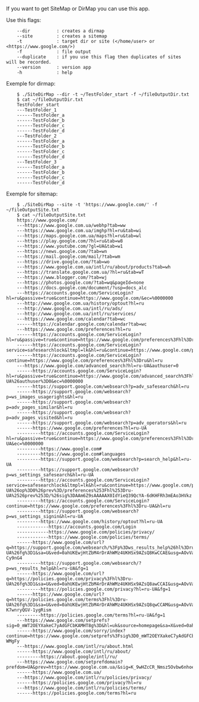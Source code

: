 If you want to get SiteMap or DirMap you can use this app.

Use this flags:

        --dir          : creates a dirmap
        --site         : creates a sitemap
        -t             : target dir or site (</home/user> or <https://www.google.com/>)
        -f             : file output
        --duplicate    : if you use this flag then duplicates of sites will be recorded.
        --version      : version app
        -h             : help


Exemple for dirmap:

        $ ./SiteDirMap --dir -t ~/TestFolder_start -f ~/fileOutputDir.txt
        $ cat ~/fileOutputDir.txt
        TestFolder_start
        ---TestFolder_1
        ------TestFolder_a
        ------TestFolder_b
        ------TestFolder_c
        ------TestFolder_d
        ---TestFolder_2
        ------TestFolder_a
        ------TestFolder_b
        ------TestFolder_c
        ------TestFolder_d
        ---TestFolder_3
        ------TestFolder_a
        ------TestFolder_b
        ------TestFolder_c
        ------TestFolder_d


Exemple for sitemap:

        $ ./SiteDirMap --site -t 'https://www.google.com/' -f ~/fileOutputSite.txt
        $ cat ~/fileOutputSite.txt
        https://www.google.com/
        ---https://www.google.com.ua/webhp?tab=ww
        ---https://www.google.com.ua/imghp?hl=ru&tab=wi
        ---https://maps.google.com.ua/maps?hl=ru&tab=wl
        ---https://play.google.com/?hl=ru&tab=w8
        ---https://www.youtube.com/?gl=UA&tab=w1
        ---https://news.google.com/?tab=wn
        ---https://mail.google.com/mail/?tab=wm
        ---https://drive.google.com/?tab=wo
        ---https://www.google.com.ua/intl/ru/about/products?tab=wh
        ---https://translate.google.com.ua/?hl=ru&tab=wT
        ---https://www.blogger.com/?tab=wj
        ---https://photos.google.com/?tab=wq&pageId=none
        ---https://docs.google.com/document/?usp=docs_alc
        ---https://accounts.google.com/ServiceLogin?hl=ru&passive=true&continue=https://www.google.com/&ec=%0000000
        ---http://www.google.com.ua/history/optout?hl=ru
        ---http://www.google.com.ua/intl/ru/ads/
        ---http://www.google.com.ua/intl/ru/services/
        ---https://www.google.com/calendar?tab=wc
        ------https://calendar.google.com/calendar?tab=wc
        ---https://www.google.com/preferences?hl=ru
        ------https://accounts.google.com/ServiceLogin?hl=ru&passive=true&continue=https://www.google.com/preferences%3Fhl%3Dru&ec=%0000000
        ------https://accounts.google.com/ServiceLogin?service=safesearchlock&ltmpl=lk&hl=ru&continue=https://www.google.com/preferences/sslock%3Fhl%3Dru%26op%3D0%26prev%3D/preferences%253Fhl%253Dru%2526prev%253D/%26sig%3DAAm6Z9sAAAAAX0IdY4KZfDK4hopWU0zXeD4cfMOaFu3Z
        ------https://accounts.google.com/ServiceLogin?continue=https://www.google.com/preferences%3Fhl%3Dru&hl=ru
        ---https://www.google.com/advanced_search?hl=ru-UA&authuser=0
        ------https://accounts.google.com/ServiceLogin?hl=ru&passive=true&continue=https://www.google.com/advanced_search%3Fhl%3Dru-UA%26authuser%3D0&ec=%0000000
        ------https://support.google.com/websearch?p=adv_safesearch&hl=ru
        ------https://support.google.com/websearch?p=ws_images_usagerights&hl=ru
        ------https://support.google.com/websearch?p=adv_pages_similar&hl=ru
        ------https://support.google.com/websearch?p=adv_pages_visited&hl=ru
        ------https://support.google.com/websearch?p=adv_operators&hl=ru
        ------https://www.google.com/preferences?hl=ru-UA
        ---------https://accounts.google.com/ServiceLogin?hl=ru&passive=true&continue=https://www.google.com/preferences%3Fhl%3Dru-UA&ec=%0000000
        ---------https://www.google.com#
        ---------https://www.google.com#languages
        ---------https://support.google.com/websearch?p=search_help&hl=ru-UA
        ---------https://support.google.com/websearch?p=ws_settings_safesearch&hl=ru-UA
        ---------https://accounts.google.com/ServiceLogin?service=safesearchlock&ltmpl=lk&hl=ru&continue=https://www.google.com/preferences/sslock%3Fhl%3Dru-UA%26op%3D0%26prev%3D/preferences%253Fhl%253Dru-UA%2526prev%253D/%26sig%3DAAm6Z9sAAAAAX0IdYieQ39QcYA-6dKHFRh3mEAo3HVkz
        ---------https://accounts.google.com/ServiceLogin?continue=https://www.google.com/preferences%3Fhl%3Dru-UA&hl=ru
        ---------https://support.google.com/websearch?p=ws_settings_signin&hl=ru-UA
        ---------https://www.google.com/history/optout?hl=ru-UA
        ------------https://accounts.google.com/Login
        ------------https://www.google.com/policies/privacy/
        ------------https://www.google.com/policies/terms/
        ------https://www.google.com/url?q=https://support.google.com/websearch/%3Fp%3Dws_results_help%26hl%3Dru-UA%26fg%3D1&sa=U&ved=0ahUKEwjHtZbM4rDrAhWMz4UKHSx9AZsQ8KwCCAE&usg=AOvVaw3yOJnQxRFDkYC62-Cy9nG4
        ---------https://support.google.com/websearch/?p=ws_results_help&hl=ru-UA&fg=1
        ------https://www.google.com/url?q=https://policies.google.com/privacy%3Fhl%3Dru-UA%26fg%3D1&sa=U&ved=0ahUKEwjHtZbM4rDrAhWMz4UKHSx9AZsQ8awCCAI&usg=AOvVaw2Knb9iHSd5qMzB6NEejddj
        ---------https://policies.google.com/privacy?hl=ru-UA&fg=1
        ------https://www.google.com/url?q=https://policies.google.com/terms%3Fhl%3Dru-UA%26fg%3D1&sa=U&ved=0ahUKEwjHtZbM4rDrAhWMz4UKHSx9AZsQ8qwCCAM&usg=AOvVaw3viV-K7wnryQGV-1ygRism
        ---------https://policies.google.com/terms?hl=ru-UA&fg=1
        ---https://www.google.com/setprefs?sig=0_mWT2OEYXakeC7yAdGFCbKAMHT8g%3D&hl=uk&source=homepage&sa=X&ved=0ahUKEwiF3sPL4rDrAhVIQBoKHcW5AyMQ2ZgBCAU
        ------https://www.google.com/sorry/index?continue=https://www.google.com/setprefs%3Fsig%3D0_mWT2OEYXakeC7yAdGFCbKAMHT8g%253D%26hl%3Duk%26source%3Dhomepage%26sa%3DX%26ved%3D0ahUKEwiF3sPL4rDrAhVIQBoKHcW5AyMQ2ZgBCAU&hl=uk&q=EgS8o0n4GNisiPoFIhkA8aeDS7R8lfqgBkLN2NL14x2ROKDAWt-WMgFy
        ---https://www.google.com/intl/ru/about.html
        ------https://www.google.com/intl/ru/about/
        ---------https://about.google/intl/ru/
        ---https://www.google.com/setprefdomain?prefdom=UA&prev=https://www.google.com.ua/&sig=K_9wHZcCR_Nmsz5Ovbw6nhoeMfpfU%3D
        ------https://www.google.com.ua/
        ---https://www.google.com/intl/ru/policies/privacy/
        ------https://policies.google.com/privacy?hl=ru
        ---https://www.google.com/intl/ru/policies/terms/
        ------https://policies.google.com/terms?hl=ru
